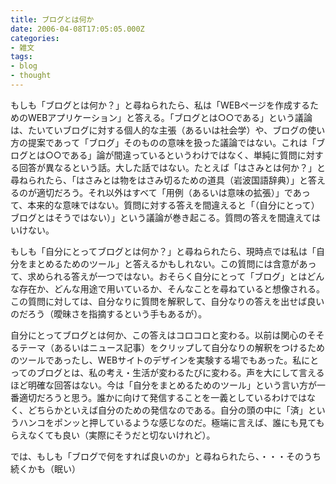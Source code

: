 ```yaml
---
title: ブログとは何か
date: 2006-04-08T17:05:05.000Z
categories:
- 雑文
tags:
- blog
- thought
---
```

もしも「ブログとは何か？」と尋ねられたら、私は「WEBページを作成するためのWEBアプリケーション」と答える。「ブログとは○○である」という議論は、たいていブログに対する個人的な主張（あるいは社会学）や、ブログの使い方の提案であって「ブログ」そのものの意味を扱った議論ではない。これは「ブログとは○○である」論が間違っているというわけではなく、単純に質問に対する回答が異なるという話。大した話ではない。たとえば「はさみとは何か？」と尋ねられたら、「はさみとは物をはさみ切るための道具（岩波国語辞典）」と答えるのが適切だろう。それ以外はすべて「用例（あるいは意味の拡張）」であって、本来的な意味ではない。質問に対する答えを間違えると「（自分にとって）ブログとはそうではない）」という議論が巻き起こる。質問の答えを間違えてはいけない。

<!-- more -->

もしも「自分にとってブログとは何か？」と尋ねられたら、現時点では私は「自分をまとめるためのツール」と答えるかもしれない。この質問には含意があって、求められる答えが一つではない。おそらく自分にとって「ブログ」とはどんな存在か、どんな用途で用いているか、そんなことを尋ねていると想像される。この質問に対しては、自分なりに質問を解釈して、自分なりの答えを出せば良いのだろう（曖昧さを指摘するという手もあるが）。

自分にとってブログとは何か、この答えはコロコロと変わる。以前は関心のそそるテーマ（あるいはニュース記事）をクリップして自分なりの解釈をつけるためのツールであったし、WEBサイトのデザインを実験する場でもあった。私にとってのブログとは、私の考え・生活が変わるたびに変わる。声を大にして言えるほど明確な回答はない。今は「自分をまとめるためのツール」という言い方が一番適切だろうと思う。誰かに向けて発信することを一義としているわけではなく、どちらかといえば自分のための発信なのである。自分の頭の中に「済」というハンコをポンッと押しているような感じなのだ。極端に言えば、誰にも見てもらえなくても良い（実際にそうだと切ないけれど）。

では、もしも「ブログで何をすれば良いのか」と尋ねられたら、・・・そのうち続くかも（眠い）

